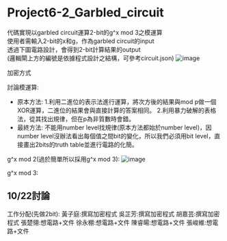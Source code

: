 # Project6-2_Garbled_circuit
代碼實現以garbled circuit運算2-bit的g^x mod 3之模運算  
使用者需輸入2-bit的x和g，作為garbled circuit的input  
透過下圖電路設計，會得到2-bit計算結果的output  
(邏輯閘上方的編號是依據程式設計之結構，可參考circuit.json)
![image](https://github.com/cislab-yzu/Project6-2_Garbled_circuit/blob/master/circuit.jpg)

加密方式

討論模運算:
* 原本方法:
1.利用二進位的表示法進行運算，將次方後的結果與mod p做一個XOR運算，二進位的結果會與直接計算的答案相同。
2.利用暴力破解的表格法，從其找出規律，但在p為非質數時會錯。
* 最終方法:
不能用number level找規律(原本方法都始於number level)，因number level沒辦法看出每個值之間bit的變化，所以我們必須用bit level，直接畫出2bits的truth table並進行電路的化簡。

g^x mod 2(過於簡單所以採用g^x mod 3):
![image](https://github.com/cislab-yzu/Project6-2_Garbled_circuit/blob/master/mod2.jpg)

g^x mod 3:

## 10/22討論
工作分配(先做2bit):
黃子庭:撰寫加密程式
吳芷芳:撰寫加密程式
胡嘉芸:撰寫加密程式
張楚翎:想電路+文件
徐永棚:想電路+文件
陳睿暘:想電路+文件
張峻維:想電路+文件

